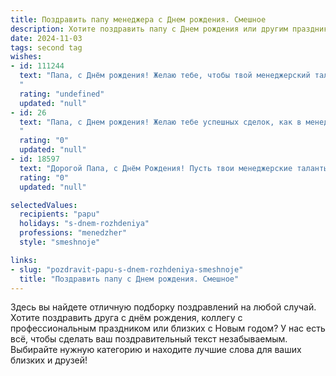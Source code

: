 ```yaml
---
title: Поздравить папу менеджера c Днем рождения. Смешное
description: Хотите поздравить папу c Днем рождения или другим праздником? Наш ИИ создаст незабываемое поздравление, а вы обязательно выделитесь среди других.  
date: 2024-11-03
tags: second tag
wishes:
- id: 111244
  text: "Папа, с Днём рождения! Желаю тебе, чтобы твой менеджерский талант  приносил тебе не только прибыль, но и море позитивных эмоций, а подчиненные слушались тебя так же беспрекословно, как ты слушаешься только что испеченный торт!  Пусть каждый день будет наполнен успехом,  а  голова – только приятными заботами (ну, кроме тех, которые ты сам себе придумал)!  Будь здоров, счастлив, и не забудь вовремя отдохнуть –  ведь даже самые крутые менеджеры нуждаются в перезагрузке!
  "
  rating: "undefined"
  updated: "null"
- id: 26
  text: "Папа, с Днем рождения! Желаю тебе успешных сделок, как в менеджменте, так и в жизни! Пусть твоя карьера взлетит до небес, как ракета, а личная жизнь будет полна приятных сюрпризов, как отчет, полный прибыли! Пусть твои клиенты будут лояльны, как твои любимые тапочки, а встречи проходят так же гладко, как твой лоб после бритья! С праздником, дорогой папа! 🎁🎉
  "
  rating: "0"
  updated: "null"
- id: 18597
  text: "Дорогой Папа, с Днём Рождения! Пусть твои менеджерские таланты будут так же эффективны, как и твои поиски оставленных в забытьи телефонов. Желаю, чтобы каждый твой день был наполнен успехом, как твои попытки заставить меня убирать свою комнату. Пусть твои планы всегда сбываются, а если и нет, то хотя бы тебе улыбается удача, как когда ты находишь свободную парковку в центре города. С Днём Рождения, Папа, продолжай управлять нашей жизнью с таким же мастерством, с каким ты управляешься с нашими нервами!"
  rating: "0"
  updated: "null"

selectedValues:
  recipients: "papu"
  holidays: "s-dnem-rozhdeniya"
  professions: "menedzher"
  style: "smeshnoje"

links:
- slug: "pozdravit-papu-s-dnem-rozhdeniya-smeshnoje"
  title: "Поздравить папу c Днем рождения. Смешное"
---
```


Здесь вы найдете отличную подборку поздравлений на любой случай. 
Хотите поздравить друга с днём рождения, коллегу с профессиональным праздником или близких с Новым годом? У нас есть всё, чтобы сделать ваш поздравительный текст незабываемым. Выбирайте нужную категорию и находите лучшие слова для ваших близких и друзей!
